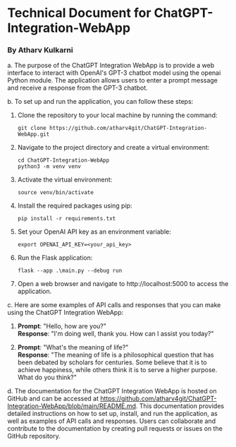 # Technical Document for ChatGPT-Integration-WebApp

### By Atharv Kulkarni

a. The purpose of the ChatGPT Integration WebApp is to provide a web interface to interact with OpenAI's GPT-3 chatbot model using the openai Python module. The application allows users to enter a prompt message and receive a response from the GPT-3 chatbot.

b. To set up and run the application, you can follow these steps:
1. Clone the repository to your local machine by running the command:
    ```
   git clone https://github.com/atharv4git/ChatGPT-Integration-WebApp.git
   ```
2. Navigate to the project directory and create a virtual environment:
    ```
   cd ChatGPT-Integration-WebApp
    python3 -m venv venv
    ```
3. Activate the virtual environment:
    ```
   source venv/bin/activate
   ```
4. Install the required packages using pip:
    ```
   pip install -r requirements.txt
   ```
5. Set your OpenAI API key as an environment variable:
    ```
   export OPENAI_API_KEY=<your_api_key>
   ```
6. Run the Flask application:
   ```
   flask --app .\main.py --debug run
   ```
7. Open a web browser and navigate to http://localhost:5000 to access the application.

c. Here are some examples of API calls and responses that you can make using the ChatGPT Integration WebApp:
1. __Prompt__: "Hello, how are you?"\
__Response__: "I'm doing well, thank you. How can I assist you today?"

2. __Prompt__: "What's the meaning of life?"\
__Response__: "The meaning of life is a philosophical question that has been debated by scholars for centuries. Some believe that it is to achieve happiness, while others think it is to serve a higher purpose. What do you think?"

d. The documentation for the ChatGPT Integration WebApp is hosted on GitHub and can be accessed at https://github.com/atharv4git/ChatGPT-Integration-WebApp/blob/main/README.md. This documentation provides detailed instructions on how to set up, install, and run the application, as well as examples of API calls and responses. Users can collaborate and contribute to the documentation by creating pull requests or issues on the GitHub repository.
